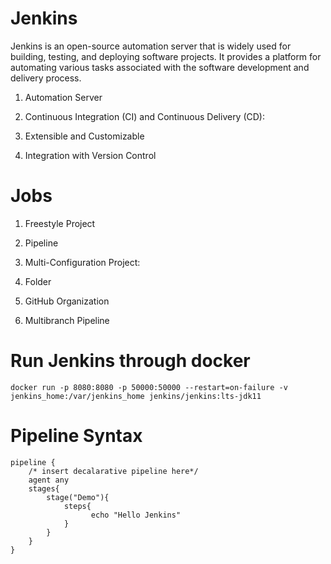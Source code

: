 # Jenkins

Jenkins is an open-source automation server that is widely used for building, testing, and deploying software projects. It provides a platform for automating various tasks associated with the software development and delivery process.

1. Automation Server

2. Continuous Integration (CI) and Continuous Delivery (CD):

3. Extensible and Customizable

4. Integration with Version Control

# Jobs

1. Freestyle Project

2. Pipeline 

3. Multi-Configuration Project:

4. Folder

5. GitHub Organization 

6. Multibranch Pipeline

# Run Jenkins through docker

```
docker run -p 8080:8080 -p 50000:50000 --restart=on-failure -v jenkins_home:/var/jenkins_home jenkins/jenkins:lts-jdk11
```

# Pipeline Syntax

```
pipeline {
    /* insert decalarative pipeline here*/
    agent any
    stages{
        stage("Demo"){
            steps{
                  echo "Hello Jenkins"
            }
        }
    }
}
```


